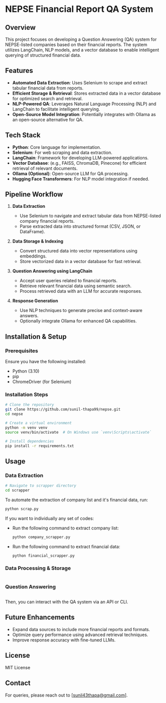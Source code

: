 # NEPSE Financial Report QA System

## Overview
This project focuses on developing a Question Answering (QA) system for NEPSE-listed companies based on their financial reports. The system utilizes LangChain, NLP models, and a vector database to enable intelligent querying of structured financial data.

## Features
- **Automated Data Extraction**: Uses Selenium to scrape and extract tabular financial data from reports.
- **Efficient Storage & Retrieval**: Stores extracted data in a vector database for optimized search and retrieval.
- **NLP-Powered QA**: Leverages Natural Language Processing (NLP) and LangChain to facilitate intelligent querying.
- **Open-Source Model Integration**: Potentially integrates with Ollama as an open-source alternative for QA.

## Tech Stack
- **Python**: Core language for implementation.
- **Selenium**: For web scraping and data extraction.
- **LangChain**: Framework for developing LLM-powered applications.
- **Vector Database**: (e.g., FAISS, ChromaDB, Pinecone) for efficient retrieval of relevant documents.
- **Ollama (Optional)**: Open-source LLM for QA processing.
- **Hugging Face Transformers**: For NLP model integration if needed.

## Pipeline Workflow
1. **Data Extraction**
   - Use Selenium to navigate and extract tabular data from NEPSE-listed company financial reports.
   - Parse extracted data into structured format (CSV, JSON, or DataFrame).

2. **Data Storage & Indexing**
   - Convert structured data into vector representations using embeddings.
   - Store vectorized data in a vector database for fast retrieval.

3. **Question Answering using LangChain**
   - Accept user queries related to financial reports.
   - Retrieve relevant financial data using semantic search.
   - Process retrieved data with an LLM for accurate responses.

4. **Response Generation**
   - Use NLP techniques to generate precise and context-aware answers.
   - Optionally integrate Ollama for enhanced QA capabilities.

## Installation & Setup
### Prerequisites
Ensure you have the following installed:
- Python (3.10)
- pip
- ChromeDriver (for Selenium)

### Installation Steps
```bash
# Clone the repository
git clone https://github.com/sunil-thapa99/nepse.git
cd nepse

# Create a virtual environment
python -m venv venv
source venv/bin/activate  # On Windows use `venv\Scripts\activate`

# Install dependencies
pip install -r requirements.txt
```

## Usage
### Data Extraction
```bash
# Navigate to scrapper directory
cd scrapper
```
To automate the extraction of company list and it's financial data, run: 
```bash
python scrap.py
```

If you want to individually any set of codes:
-  Run the following command to extract company list:
      ```bash
      python company_scrapper.py
      ```
-  Run the following command to extract financial data:
      ```bash
      python financial_scrapper.py
      ```

### Data Processing & Storage
```bash

```

### Question Answering
```bash

```
Then, you can interact with the QA system via an API or CLI.

## Future Enhancements
- Expand data sources to include more financial reports and formats.
- Optimize query performance using advanced retrieval techniques.
- Improve response accuracy with fine-tuned LLMs.

## License
MIT License


## Contact
For queries, please reach out to [sunil43thapa@gmail.com].

